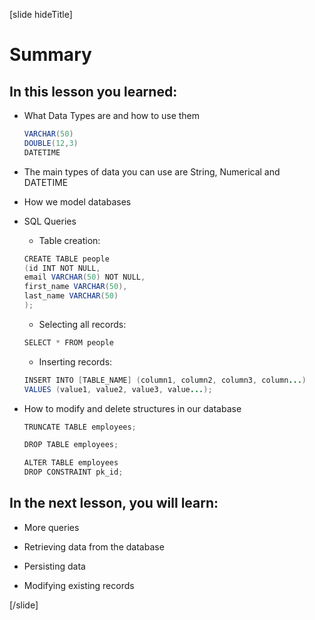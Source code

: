 [slide hideTitle]

# Summary

## In this lesson you learned:

- What Data Types are and how to use them
    
    ```Java
    VARCHAR(50)
    DOUBLE(12,3)
    DATETIME
    ```
- The main types of data you can use are String, Numerical and DATETIME


- How we model databases

- SQL Queries
    - Table creation:
    ```Java
    CREATE TABLE people
    (id INT NOT NULL,
    email VARCHAR(50) NOT NULL,
    first_name VARCHAR(50),
    last_name VARCHAR(50)
    );
    ```
    - Selecting all records:

    ```Java
    SELECT * FROM people
    ```

    - Inserting records:
    ```Java
    INSERT INTO [TABLE_NAME] (column1, column2, column3, column...)
    VALUES (value1, value2, value3, value...);
    ```

- How to modify and delete structures in our database

    ```Java
    TRUNCATE TABLE employees;

    DROP TABLE employees;

    ALTER TABLE employees
    DROP CONSTRAINT pk_id;
    ```

## In the next lesson, you will learn:

- More queries

- Retrieving data from the database

- Persisting data

- Modifying existing records

[/slide]
